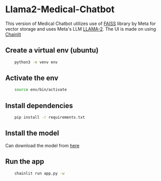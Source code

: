 # Llama2-Medical-Chatbot
This version of Medical Chatbot utilizes use of [FAISS](https://github.com/facebookresearch/faiss) library by Meta for vector storage and uses Meta's LLM [LLAMA-2](https://llama.meta.com/llama2/).
The UI is made on using [Chainlit](https://github.com/Chainlit/chainlit?tab=readme-ov-file)


## Create a virtual env (ubuntu)
``` bash
    python3 -m venv env
```

## Activate the env
``` bash
    source env/bin/activate
```

## Install dependencies

```bash
    pip install -r requirements.txt
```
## Install the model

Can download the model from [here](https://huggingface.co/TheBloke/Llama-2-7B-Chat-GGML/tree/main)

## Run the app

```bash
    chainlit run app.py -w
```
